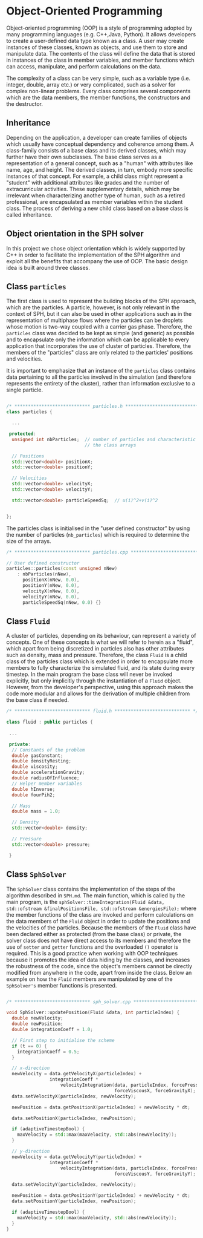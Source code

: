# Object-Oriented Programming

Object-oriented programming (OOP) is a style of programming adopted by many programming languages (e.g. C++,Java, Python). It allows developers to create a user-defined data type known as a class. A user may create instances of these classes, known as objects, and use them to store and manipulate data. The contents of the class will define the data that is stored in instances of the class in member variables, and member functions which can access, manipulate, and perform calculations on the data.

The complexity of a class can be very simple, such as a variable type (i.e. integer, double, array etc.) or very complicated, such as a solver for complex non-linear problems. Every class comprises several components which are the data members, the member functions, the constructors and the destructor.

## Inheritance

Depending on the application, a developer can create families of objects which usually have conceptual dependency and coherence among them. A class-family consists of a base class and its derived classes, which may further have their own subclasses. The base class serves as a representation of a general concept, such as a "human" with attributes like name, age, and height. The derived classes, in turn, embody more specific instances of that concept. For example, a child class might represent a "student" with additional attributes like grades and the number of extracurricular activities. These supplementary details, which may be irrelevant when characterizing another type of human, such as a retired professional, are encapsulated as member variables within the student class. The process of deriving a new child class based on a base class is called inheritance.

## Object orientation in the SPH solver

In this project we chose object orientation which is widely supported by C++ in order to facilitate the implementation of the SPH algorithm and exploit all the benefits that accompany the use of OOP. The basic design idea is built around three classes.

## Class `particles`

The first class is used to represent the building blocks of the SPH approach, which are the particles. A particle, however, is not only relevant in the context of SPH, but it can also be used in other applications such as in the representation of multiphase flows where the particles can be droplets whose motion is two-way coupled with a carrier gas phase. Therefore, the `particles` class was decided to be kept as simple (and generic) as possible and to encapsulate only the information which can be applicable to every application that incorporates the use of cluster of particles. Therefore, the members of the "particles" class are only related to the particles' positions and velocities.

It is important to emphasize that an instance of the `particles` class contains data pertaining to all the particles involved in the simulation (and therefore represents the entirety of the cluster), rather than information exclusive to a single particle.

```cpp

/* **************************** particles.h **************************** */
class particles {

  ...

 protected:
  unsigned int nbParticles;  // number of particles and characteristic size of
                             // the class arrays

  // Positions
  std::vector<double> positionX;
  std::vector<double> positionY;

  // Velocities
  std::vector<double> velocityX;
  std::vector<double> velocityY;

  std::vector<double> particleSpeedSq;  // u(i)^2+v(i)^2


};
```

The particles class is initialised in the "user defined constructor" by using the number of particles (`nb_particles`) which is required to determine the size of the arrays.

```cpp
/* **************************** particles.cpp **************************** */

// User defined constructor
particles::particles(const unsigned nNew)
    : nbParticles(nNew),
      positionX(nNew, 0.0),
      positionY(nNew, 0.0),
      velocityX(nNew, 0.0),
      velocityY(nNew, 0.0),
      particleSpeedSq(nNew, 0.0) {}
```


## Class `Fluid`

A cluster of particles, depending on its behaviour, can represent a variety of concepts. One of these concepts is what we will refer to herein as a "fluid", which apart from being discretized in particles also has other attributes such as density, mass and pressure. Therefore, the class `Fluid` is a child class of the particles class which is extended in order to encapsulate more members to fully characterize the simulated fluid, and its state during every timestep. In the main program the base class will never be invoked explicitly, but only implicitly through the instantiation of a `Fluid` object. However, from the developer's perspective, using this approach makes the code more modular and allows for the derivation of multiple children from the base class if needed.

```cpp
/* **************************** fluid.h **************************** */

class fluid : public particles {
  
 ...

 private:
  // Constants of the problem
  double gasConstant;
  double densityResting;
  double viscosity;
  double accelerationGravity;
  double radiusOfInfluence;
  // Helper member variables
  double hInverse;
  double fourPih2;

  // Mass
  double mass = 1.0;

  // Density
  std::vector<double> density;

  // Pressure
  std::vector<double> pressure;

 }
```


## Class `SphSolver`

The `SphSolver` class contains the implementation of the steps of the algorithm described in `SPH.md`. The main function, which is called by the main program, is the `sphSolver::timeIntegration(Fluid &data, std::ofstream &finalPositionsFile, std::ofstream &energiesFile);` where the member functions of the class are invoked and perform calculations on the data members of the `Fluid` object in order to update the positions and the velocities of the particles. Because the members of the `Fluid` class have been declared either as protected (from the base class) or private, the solver class does not have direct access to its members and therefore the use of `setter` and `getter` functions and the overloaded `()` operator is required. This is a good practice when working with OOP techniques because it promotes the idea of data hiding by the classes, and increases the robustness of the code, since the object's members cannot be directly modified from anywhere in the code, apart from inside the class. Below an example on how the `Fluid` members are manipulated by one of the `SphSolver's` member functions is presented.

```cpp

/* **************************** sph_solver.cpp **************************** */

void SphSolver::updatePosition(Fluid &data, int particleIndex) {
  double newVelocity;
  double newPosition;
  double integrationCoeff = 1.0;

  // First step to initialise the scheme
  if (t == 0) {
    integrationCoeff = 0.5;
  }

  // x-direction
  newVelocity = data.getVelocityX(particleIndex) +
                integrationCoeff *
                    velocityIntegration(data, particleIndex, forcePressureX,
                                        forceViscousX, forceGravityX);
  data.setVelocityX(particleIndex, newVelocity);

  newPosition = data.getPositionX(particleIndex) + newVelocity * dt;

  data.setPositionX(particleIndex, newPosition);

  if (adaptiveTimestepBool) {
    maxVelocity = std::max(maxVelocity, std::abs(newVelocity));
  }

  // y-direction
  newVelocity = data.getVelocityY(particleIndex) +
                integrationCoeff *
                    velocityIntegration(data, particleIndex, forcePressureY,
                                        forceViscousY, forceGravityY);

  data.setVelocityY(particleIndex, newVelocity);

  newPosition = data.getPositionY(particleIndex) + newVelocity * dt;
  data.setPositionY(particleIndex, newPosition);

  if (adaptiveTimestepBool) {
    maxVelocity = std::max(maxVelocity, std::abs(newVelocity));
  }
}

```
